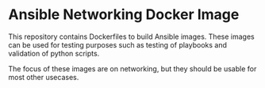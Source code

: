 # Ansible Networking Docker Image

This repository contains Dockerfiles to build Ansible images. These images can be used for testing purposes such as testing of playbooks and validation of python scripts.

The focus of these images are on networking, but they should be usable for most other usecases.

